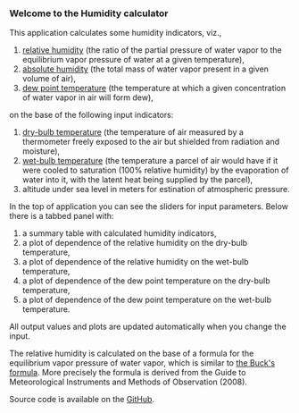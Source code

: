 ### Welcome to the Humidity calculator
This application calculates some humidity indicators, viz.,  

1) [relative humidity](https://en.wikipedia.org/wiki/Relative_humidity) (the ratio of the partial pressure of water vapor to the equilibrium vapor pressure of water at a given temperature),  
2) [absolute humidity](https://en.wikipedia.org/wiki/Humidity#Absolute_humidity) (the total mass of water vapor present in a given volume of air),  
3) [dew point temperature](https://en.wikipedia.org/wiki/Dew_point) (the temperature at which a given concentration of water vapor in air will form dew),  

on the base of the following input indicators:  

1) [dry-bulb temperature](https://en.wikipedia.org/wiki/Dry-bulb_temperature) (the temperature of air measured by a thermometer freely exposed to the air but shielded from radiation and moisture),  
2) [wet-bulb temperature](https://en.wikipedia.org/wiki/Wet-bulb_temperature) (the temperature a parcel of air would have if it were cooled to saturation (100% relative humidity) by the evaporation of water into it, with the latent heat being supplied by the parcel),  
3) altitude under sea level in meters for estination of atmospheric pressure.  
    
In the top of application you can see the sliders for input parameters. Below there is a tabbed panel with:  

1) a summary table with calculated humidity indicators,  
2) a plot of dependence of the relative humidity on the dry-bulb temperature,  
3) a plot of dependence of the relative humidity on the wet-bulb temperature,  
4) a plot of dependence of the dew point temperature on the dry-bulb temperature,  
5) a plot of dependence of the dew point temperature on the wet-bulb temperature.  

All output values and plots are updated automatically when you change the input.  

The relative humidity is calculated on the base of a formula for the equilibrium vapor pressure of water vapor, which is similar to [the Buck's formula](https://en.wikipedia.org/wiki/Relative_humidity#Measurement). More precisely the formula is derived from the Guide to Meteorological Instruments and Methods of Observation (2008).

Source code is available on the [GitHub](https://github.com/helgisol/coursera_ddp_project).

